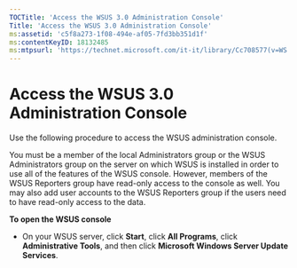 ```yaml
---
TOCTitle: 'Access the WSUS 3.0 Administration Console'
Title: 'Access the WSUS 3.0 Administration Console'
ms:assetid: 'c5f8a273-1f08-494e-af05-7fd3bb351d1f'
ms:contentKeyID: 18132485
ms:mtpsurl: 'https://technet.microsoft.com/it-it/library/Cc708577(v=WS.10)'
---
```


Access the WSUS 3.0 Administration Console
==========================================

Use the following procedure to access the WSUS administration console.

You must be a member of the local Administrators group or the WSUS Administrators group on the server on which WSUS is installed in order to use all of the features of the WSUS console. However, members of the WSUS Reporters group have read-only access to the console as well. You may also add user accounts to the WSUS Reporters group if the users need to have read-only access to the data.

**To open the WSUS console**
-   On your WSUS server, click **Start**, click **All Programs**, click **Administrative Tools**, and then click **Microsoft Windows Server Update Services**.
